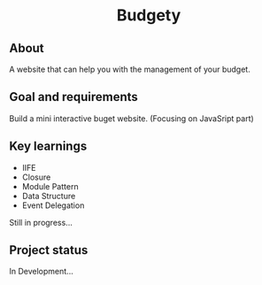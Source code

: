 <h1 align="center">Budgety</h1>

<h2>About</h2>

A website that can help you with the management of your budget.

<h2>Goal and requirements</h2>

Build a mini interactive buget website. (Focusing on JavaSript part)

<h2>Key learnings</h2>

- IIFE
- Closure
- Module Pattern
- Data Structure
- Event Delegation

Still in progress...

<h2>Project status</h2>

In Development...
